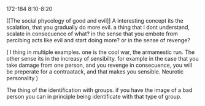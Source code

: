 172-184
8:10-8:20

[[The social phycology of good and evil]]
A interesting concept its the scalation, that you gradually do more evil. a thing that i dont understand, scalate in consecuence of what? in the sense that you embote from percibing acts like evil and start doing more? or in the sense of revenge? 

(
	I thing in multiple examples. one is the cool war, the armamestic run. 
	The other sense its in the increasy of sensibilty. for example in the case that you take damage from one person, and you revenge in consecuence, you will be preperate for a contraatack, and that makes you sensible. Neurotic personality
)

The thing of the identification with groups. if you have the image of a bad person you can in principle being identificate with that type of group.